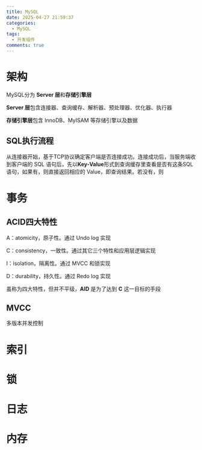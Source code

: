 ```yaml
---
title: MySQL
date: 2025-04-27 21:59:37
categories:
  - MySQL
tags:
  - 开发组件
comments: true
---
```


# 架构 #

MySQL分为 **Server 层**和**存储引擎层**

**Server 层**包含连接器、查询缓存、解析器、预处理器、优化器、执行器

**存储引擎层**包含 InnoDB、MyISAM 等存储引擎以及数据



## SQL执行流程

从连接器开始，基于TCP协议确定客户端是否连接成功。连接成功后，当服务端收到客户端的 SQL 语句后，先以**Key-Value**形式到查询缓存里查看是否有这条SQL语句，如果有，则直接返回相应的 Value，即查询结果。若没有，则



































# 事务

## ACID四大特性

A：atomicity，原子性。通过 Undo log 实现

C：consistency，一致性。通过其它三个特性和应用层逻辑实现

I：isolation，隔离性。通过 MVCC 和锁实现

D：durability，持久性。通过 Redo log 实现

虽称为四大特性，但并不平级，**AID** 是为了达到 **C** 这一目标的手段



## MVCC

多版本并发控制







































# 索引

















































# 锁









































# 日志









































# 内存



